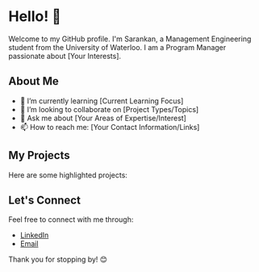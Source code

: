 # Hello! 👋

Welcome to my GitHub profile. I'm Sarankan, a Management Engineering student from the University of Waterloo. I am a Program Manager passionate about [Your Interests].

## About Me

- 🌱 I’m currently learning [Current Learning Focus]
- 👯 I’m looking to collaborate on [Project Types/Topics]
- 💬 Ask me about [Your Areas of Expertise/Interest]
- 📫 How to reach me: [Your Contact Information/Links]

## My Projects

Here are some highlighted projects:
<!--
- [Project Name](link): Brief description
- [Project Name](link): Brief description
- [Project Name](link): Brief description

## Technologies I Work With

- Languages: [List of Programming Languages]
- Frameworks: [List of Frameworks]
- Tools: [List of Tools]
-->
## Let's Connect

Feel free to connect with me through:

- [LinkedIn](SarankanT)
- [Email](s4thirun@uwaterloo.ca)

Thank you for stopping by! 😊
<!--
**SarankanT/sarankant** is a ✨ _special_ ✨ repository because its `README.md` (this file) appears on your GitHub profile.

Here are some ideas to get you started:
-->
